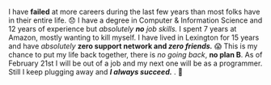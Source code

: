 I have **failed** at more careers during the last few years than most folks have in their entire life.  :disappointed:
I have a degree in Computer & Information Science and 12 years of experience but _absolutely **no** job skills._  I spent 7 years at Amazon, mostly wanting to kill myself.  I have lived in Lexington for 15 years and have *absolutely* __zero support network and *zero friends.*__ :scream:  This is my chance to put my life back together, there is _no going back_, __no plan B__.  As of February 21st I will be out of a job and my next one will be as a programmer.  Still I keep plugging away and **_I always succeed._** .  :triumph:
